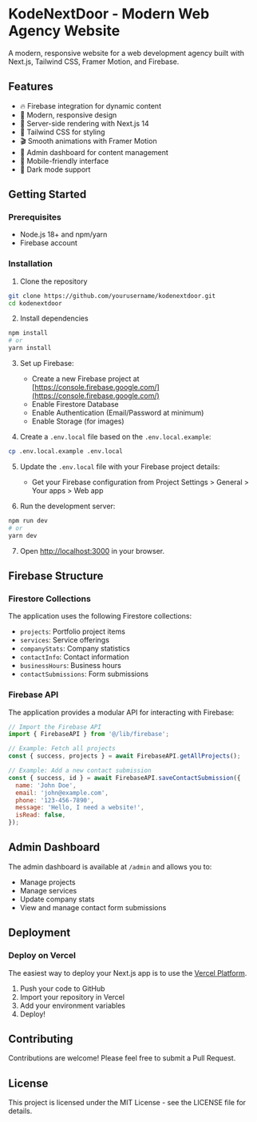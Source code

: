 # KodeNextDoor - Modern Web Agency Website

A modern, responsive website for a web development agency built with Next.js, Tailwind CSS, Framer Motion, and Firebase.

## Features

- 🔥 Firebase integration for dynamic content
- 🎨 Modern, responsive design
- 🚀 Server-side rendering with Next.js 14
- 🧰 Tailwind CSS for styling
- 🎬 Smooth animations with Framer Motion
- 🔐 Admin dashboard for content management
- 📱 Mobile-friendly interface
- 🌙 Dark mode support

## Getting Started

### Prerequisites

- Node.js 18+ and npm/yarn
- Firebase account

### Installation

1. Clone the repository
```bash
git clone https://github.com/yourusername/kodenextdoor.git
cd kodenextdoor
```

2. Install dependencies
```bash
npm install
# or
yarn install
```

3. Set up Firebase:
   - Create a new Firebase project at [https://console.firebase.google.com/](https://console.firebase.google.com/)
   - Enable Firestore Database
   - Enable Authentication (Email/Password at minimum)
   - Enable Storage (for images)
   
4. Create a `.env.local` file based on the `.env.local.example`:
```bash
cp .env.local.example .env.local
```

5. Update the `.env.local` file with your Firebase project details:
   - Get your Firebase configuration from Project Settings > General > Your apps > Web app

6. Run the development server:
```bash
npm run dev
# or
yarn dev
```

7. Open [http://localhost:3000](http://localhost:3000) in your browser.

## Firebase Structure

### Firestore Collections

The application uses the following Firestore collections:

- `projects`: Portfolio project items
- `services`: Service offerings
- `companyStats`: Company statistics
- `contactInfo`: Contact information
- `businessHours`: Business hours
- `contactSubmissions`: Form submissions

### Firebase API

The application provides a modular API for interacting with Firebase:

```javascript
// Import the Firebase API
import { FirebaseAPI } from '@/lib/firebase';

// Example: Fetch all projects
const { success, projects } = await FirebaseAPI.getAllProjects();

// Example: Add a new contact submission
const { success, id } = await FirebaseAPI.saveContactSubmission({
  name: 'John Doe',
  email: 'john@example.com',
  phone: '123-456-7890',
  message: 'Hello, I need a website!',
  isRead: false,
});
```

## Admin Dashboard

The admin dashboard is available at `/admin` and allows you to:

- Manage projects
- Manage services
- Update company stats
- View and manage contact form submissions

## Deployment

### Deploy on Vercel

The easiest way to deploy your Next.js app is to use the [Vercel Platform](https://vercel.com/new?utm_medium=default-template&filter=next.js&utm_source=create-next-app&utm_campaign=create-next-app-readme).

1. Push your code to GitHub
2. Import your repository in Vercel
3. Add your environment variables
4. Deploy!

## Contributing

Contributions are welcome! Please feel free to submit a Pull Request.

## License

This project is licensed under the MIT License - see the LICENSE file for details.
